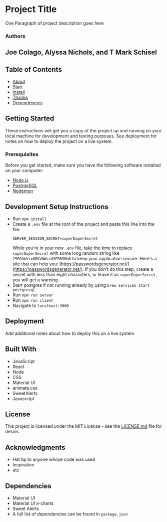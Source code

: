 # Project Title

One Paragraph of project description goes here

### Authors

## Joe Colago, Alyssa Nichols, and T Mark Schisel ##

## Table of Contents
- [About](#)
- [Start](#getting-started)
- [Install](#development-setup-instructions)
- [Thanks](#acknowledgments)
- [Dependencies](#dependencies)

## Getting Started

These instructions will get you a copy of the project up and running on your local machine for development and testing purposes. See deployment for notes on how to deploy the project on a live system.

### Prerequisites

Before you get started, make sure you have the following software installed on your computer:

- [Node.js](https://nodejs.org/en/)
- [PostrgeSQL](https://www.postgresql.org/)
- [Nodemon](https://nodemon.io/)

## Development Setup Instructions

- Run `npm install`
- Create a `.env` file at the root of the project and paste this line into the file:
  ```
  SERVER_SESSION_SECRET=superDuperSecret
  ```
  While you're in your new `.env` file, take the time to replace `superDuperSecret` with some long random string like `25POUbVtx6RKVNWszd9ERB9Bb6` to keep your application secure. Here's a site that can help you: [https://passwordsgenerator.net/](https://passwordsgenerator.net/). If you don't do this step, create a secret with less than eight characters, or leave it as `superDuperSecret`, you will get a warning.
- Start postgres if not running already by using `brew services start postgresql`
- Run `npm run server`
- Run `npm run client`
- Navigate to `localhost:3000`

## Deployment

Add additional notes about how to deploy this on a live system

## Built With

- JavaScript
- React
- Node
- CSS
- Material UI
- animate.css
- SweetAlerts
- Javascript

## License

This project is licensed under the MIT License - see the [LICENSE.md](LICENSE.md) file for details

## Acknowledgments

* Hat tip to anyone whose code was used
* Inspiration
* etc

## Dependencies

- Material UI
- Material UI x-charts
- Sweet Alerts
- A full list of dependencies can be found in `package.json`